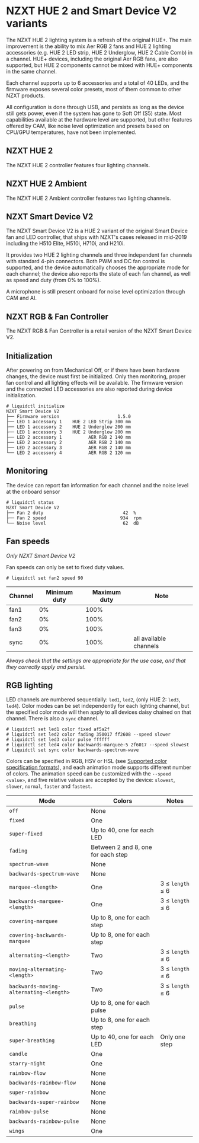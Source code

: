 # NZXT HUE 2 and Smart Device V2 variants

The NZXT HUE 2 lighting system is a refresh of the original HUE+.  The main improvement is the ability to mix Aer RGB 2 fans and HUE 2 lighting accessories (e.g. HUE 2 LED strip, HUE 2 Underglow, HUE 2 Cable Comb) in a channel.  HUE+ devices, including the original Aer RGB fans, are also supported, but HUE 2 components cannot be mixed with HUE+ components in the same channel.

Each channel supports up to 6 accessories and a total of 40 LEDs, and the firmware exposes several color presets, most of them common to other NZXT products.

All configuration is done through USB, and persists as long as the device still gets power, even if the system has gone to Soft Off (S5) state.  Most capabilities available at the hardware level are supported, but other features offered by CAM, like noise level optimization and presets based on CPU/GPU temperatures, have not been implemented.


## NZXT HUE 2

The NZXT HUE 2 controller features four lighting channels.


## NZXT HUE 2 Ambient

The NZXT HUE 2 Ambient controller features two lighting channels.


## NZXT Smart Device V2

The NZXT Smart Device V2 is a HUE 2 variant of the original Smart Device fan and LED controller, that ships with NZXT's cases released in mid-2019 including the H510 Elite, H510i, H710i, and H210i.

It provides two HUE 2 lighting channels and three independent fan channels with standard 4-pin connectors.  Both PWM and DC fan control is supported, and the device automatically chooses the appropriate mode for each channel; the device also reports the state of each fan channel, as well as speed and duty (from 0% to 100%).

A microphone is still present onboard for noise level optimization through CAM and AI.


## NZXT RGB & Fan Controller

The NZXT RGB & Fan Controller is a retail version of the NZXT Smart Device V2.


## Initialization

After powering on from Mechanical Off, or if there have been hardware changes, the device must first be initialized.  Only then monitoring, proper fan control and all lighting effects will be available.  The firmware version and the connected LED accessories are also reported during device initialization.

```
# liquidctl initialize
NZXT Smart Device V2
├── Firmware version                      1.5.0  
├── LED 1 accessory 1    HUE 2 LED Strip 300 mm  
├── LED 1 accessory 2    HUE 2 Underglow 200 mm  
├── LED 1 accessory 3    HUE 2 Underglow 200 mm  
├── LED 2 accessory 1          AER RGB 2 140 mm  
├── LED 2 accessory 2          AER RGB 2 140 mm  
├── LED 2 accessory 3          AER RGB 2 140 mm  
└── LED 2 accessory 4          AER RGB 2 120 mm  
```


## Monitoring

The device can report fan information for each channel and the noise level at the onboard sensor

```
# liquidctl status
NZXT Smart Device V2
├── Fan 2 duty                              42  %
├── Fan 2 speed                            934  rpm
└── Noise level                             62  dB
```


## Fan speeds

_Only NZXT Smart Device V2_

Fan speeds can only be set to fixed duty values.

```
# liquidctl set fan2 speed 90
```

| Channel | Minimum duty | Maximum duty | Note |
| --- | --- | --- | - |
| fan1 | 0% | 100% ||
| fan2 | 0% | 100% ||
| fan3 | 0% | 100% ||
| sync | 0% | 100% | all available channels |

*Always check that the settings are appropriate for the use case, and that they correctly apply and persist.*


## RGB lighting

LED channels are numbered sequentially: `led1`, `led2`, (only HUE 2: `led3`, `led4`).  Color modes can be set independently for each lighting channel, but the specified color mode will then apply to all devices daisy chained on that channel.  There is also a `sync` channel.

```
# liquidctl set led1 color fixed af5a2f
# liquidctl set led2 color fading 350017 ff2608 --speed slower
# liquidctl set led3 color pulse ffffff
# liquidctl set led4 color backwards-marquee-5 2f6017 --speed slowest
# liquidctl set sync color backwards-spectrum-wave
```

Colors can be specified in RGB, HSV or HSL (see [Supported color specification formats](../README.md#supported-color-specification-formats)), and each animation mode supports different number of colors.  The animation speed can be customized with the `--speed <value>`, and five relative values are accepted by the device: `slowest`, `slower`, `normal`, `faster` and `fastest`.

| Mode | Colors | Notes |
| --- | --- | --- |
| `off` | None |
| `fixed` | One |
| `super-fixed` | Up to 40, one for each LED |
| `fading` | Between 2 and 8, one for each step |
| `spectrum-wave` | None |
| `backwards-spectrum-wave` | None |
| `marquee-<length>` | One | 3 ≤ `length` ≤ 6 |
| `backwards-marquee-<length>` | One | 3 ≤ `length` ≤ 6 |
| `covering-marquee` | Up to 8, one for each step |
| `covering-backwards-marquee` | Up to 8, one for each step |
| `alternating-<length>` | Two | 3 ≤ `length` ≤ 6 |
| `moving-alternating-<length>` | Two | 3 ≤ `length` ≤ 6 |
| `backwards-moving-alternating-<length>` | Two | 3 ≤ `length` ≤ 6 |
| `pulse` | Up to 8, one for each pulse |
| `breathing` | Up to 8, one for each step |
| `super-breathing` | Up to 40, one for each LED | Only one step |
| `candle` | One |
| `starry-night` | One |
| `rainbow-flow` | None |
| `backwards-rainbow-flow` | None |
| `super-rainbow` | None |
| `backwards-super-rainbow` | None |
| `rainbow-pulse` | None |
| `backwards-rainbow-pulse` | None |
| `wings` | One |
